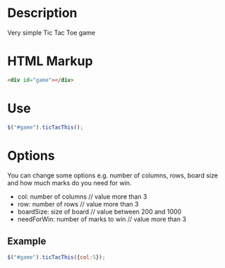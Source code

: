Description
==
Very simple Tic Tac Toe game

HTML Markup
==
```html
<div id="game"></div>
```

Use
==
```js
$("#game").ticTacThis();
```

Options
==
You can change some options e.g. number of columns, rows, board size and how much marks do you need for win.

* col: number of columns 				// value more than 3
* row: number of rows 					// value more than 3
* boardSize: size of board 				// value between 200 and 1000
* needForWin: number of marks to win 	// value more than 3

Example
--
```js
$("#game").ticTacThis({col:5});
```